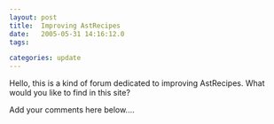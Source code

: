 ```yaml
---
layout: post
title:  Improving AstRecipes
date:   2005-05-31 14:16:12.0
tags:

categories: update
---
```


Hello, this is a kind of forum dedicated to improving AstRecipes.  What would you like to find in this site?

Add your comments here below....

